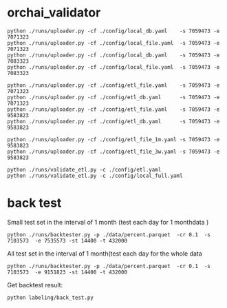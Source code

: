 # orchai_validator
```
python ./runs/uploader.py -cf ./config/local_db.yaml    -s 7059473 -e 7071323
python ./runs/uploader.py -cf ./config/local_file.yaml  -s 7059473 -e 7071323
python ./runs/uploader.py -cf ./config/local_db.yaml    -s 7059473 -e 7083323
python ./runs/uploader.py -cf ./config/local_file.yaml  -s 7059473 -e 7083323

python ./runs/uploader.py -cf ./config/etl_file.yaml    -s 7059473 -e 7071323
python ./runs/uploader.py -cf ./config/etl_db.yaml      -s 7059473 -e 7071323
python ./runs/uploader.py -cf ./config/etl_file.yaml    -s 7059473 -e 9583823
python ./runs/uploader.py -cf ./config/etl_db.yaml      -s 7059473 -e 9583823

python ./runs/uploader.py -cf ./config/etl_file_1m.yaml -s 7059473 -e 9583823
python ./runs/uploader.py -cf ./config/etl_file_3w.yaml -s 7059473 -e 9583823

python ./runs/validate_etl.py -c ./config/etl.yaml
python ./runs/validate_etl.py -c ./config/local_full.yaml
```
# back test
Small test set in  the interval of 1 month (test each day for 1 monthdata )
```
python ./runs/backtester.py -p ./data/percent.parquet  -cr 0.1  -s 7103573  -e 7535573 -st 14400 -t 432000 
```

All test set in  the interval of 1 month(test each day for the whole data
```
python ./runs/backtester.py -p ./data/percent.parquet  -cr 0.1  -s 7103573  -e 9151823 -st 14400 -t 432000 
```

Get backtest result:
```
python labeling/back_test.py
```